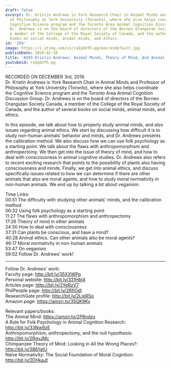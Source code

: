 ```yaml
---
draft: false
excerpt: Dr. Kristin Andrews is York Research Chair in Animal Minds and Professor
  of Philosophy at York University (Toronto), where she also helps coordinate the
  Cognitive Science program and the Toronto Area Animal Cognition Discussion Group.
  Dr. Andrews is on the board of directors of the Borneo Orangutan Society Canada,
  a member of the College of the Royal Society of Canada, and the author of several
  books on social minds, animal minds, and ethics.
id: '293'
image: https://i.ytimg.com/vi/raIpbVTh-pg/maxresdefault.jpg
publishDate: 2020-02-10
title: '#293 Kristin Andrews: Animal Minds, Theory of Mind, And Animal Ethics'
youtubeid: raIpbVTh-pg
---
```

<div class="timelinks">

RECORDED ON DECEMBER 3rd, 2019.  
Dr. Kristin Andrews is York Research Chair in Animal Minds and Professor of Philosophy at York University (Toronto), where she also helps coordinate the Cognitive Science program and the Toronto Area Animal Cognition Discussion Group. Dr. Andrews is on the board of directors of the Borneo Orangutan Society Canada, a member of the College of the Royal Society of Canada, and the author of several books on social minds, animal minds, and ethics.

In this episode, we talk about how to properly study animal minds, and also issues regarding animal ethics. We start by discussing how difficult it is to study non-human animals’ behavior and minds, and Dr. Andrews presents the calibration method. We also discuss how we can use folk psychology as a starting point. We talk about the flaws with anthropomorphism and anthropectomy. We then get into the issue of theory of mind, and how to deal with consciousness in animal cognitive studies. Dr. Andrews also refers to recent exciting research that points to the possibility of plants also having consciousness and minds. Finally, we get into animal ethics, and discuss specifically issues related to how we can determine if there are other animals that also are moral agents, and how to study moral normativity in non-human animals. We end up by talking a bit about veganism.

Time Links:  
<time>00:51</time> The difficulty with studying other animals’ minds, and the calibration method  
<time>06:32</time> Using folk psychology as a starting point   
<time>11:27</time> The flaws with anthropomorphism and anthropectomy   
<time>17:26</time> Theory of mind in other animals  
<time>24:50</time> How to deal with consciousness  
<time>37:31</time> Can plants be conscious, and have a mind?  
<time>40:28</time> Animal ethics. Can other animals also be moral agents?  
<time>46:17</time> Moral normativity in non-human animals  
<time>53:47</time> On veganism  
<time>59:02</time> Follow Dr. Andrews’ work!

---

Follow Dr. Andrews’ work:  
Faculty page: http://bit.ly/35XXWPp  
Personal website: http://bit.ly/331Hbl4  
Articles page: http://bit.ly/2YeRzV7  
PhilPeople page: http://bit.ly/2RflOdl  
ResearchGate profile: http://bit.ly/2LipRSo  
Amazon page: https://amzn.to/35QK9Ky

Relevant papers/books:  
The Animal Mind: https://amzn.to/2P8ndzx  
A Role for Folk Psychology in Animal Cognition Research: http://bit.ly/33Nw9zE  
Anthropomorphism, anthropectomy, and the null hypothesis: http://bit.ly/2RgyJMc  
Chimpanzee Theory of Mind: Looking in All the Wrong Places?: http://bit.ly/3861gtU  
Naïve Normativity: The Social Foundation of Moral Cognition: http://bit.ly/2DHkaJt
</div>

